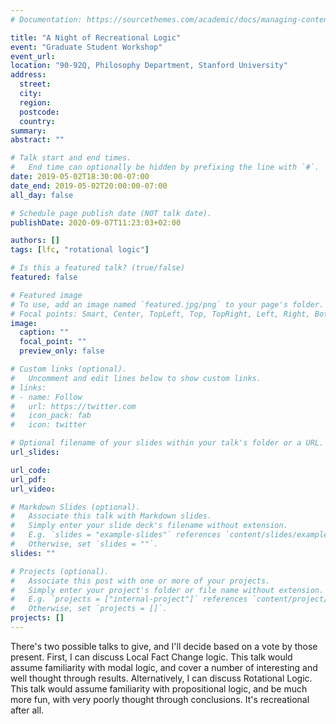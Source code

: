 ```yaml
---
# Documentation: https://sourcethemes.com/academic/docs/managing-content/

title: "A Night of Recreational Logic"
event: "Graduate Student Workshop"
event_url:
location: "90-92Q, Philosophy Department, Stanford University"
address:
  street:
  city:
  region:
  postcode:
  country:
summary:
abstract: ""

# Talk start and end times.
#   End time can optionally be hidden by prefixing the line with `#`.
date: 2019-05-02T18:30:00-07:00
date_end: 2019-05-02T20:00:00-07:00
all_day: false

# Schedule page publish date (NOT talk date).
publishDate: 2020-09-07T11:23:03+02:00

authors: []
tags: [lfc, "rotational logic"]

# Is this a featured talk? (true/false)
featured: false

# Featured image
# To use, add an image named `featured.jpg/png` to your page's folder.
# Focal points: Smart, Center, TopLeft, Top, TopRight, Left, Right, BottomLeft, Bottom, BottomRight.
image:
  caption: ""
  focal_point: ""
  preview_only: false

# Custom links (optional).
#   Uncomment and edit lines below to show custom links.
# links:
# - name: Follow
#   url: https://twitter.com
#   icon_pack: fab
#   icon: twitter

# Optional filename of your slides within your talk's folder or a URL.
url_slides:

url_code:
url_pdf:
url_video:

# Markdown Slides (optional).
#   Associate this talk with Markdown slides.
#   Simply enter your slide deck's filename without extension.
#   E.g. `slides = "example-slides"` references `content/slides/example-slides.md`.
#   Otherwise, set `slides = ""`.
slides: ""

# Projects (optional).
#   Associate this post with one or more of your projects.
#   Simply enter your project's folder or file name without extension.
#   E.g. `projects = ["internal-project"]` references `content/project/deep-learning/index.md`.
#   Otherwise, set `projects = []`.
projects: []
---
```


There's two possible talks to give, and I'll decide based on a vote by those present. First, I can discuss Local Fact Change logic. This talk would assume familiarity with modal logic, and cover a number of interesting and well thought through results. Alternatively, I can discuss Rotational Logic. This talk would assume familiarity with propositional logic, and be much more fun, with very poorly thought through conclusions. It's recreational after all.
